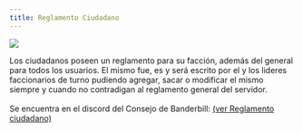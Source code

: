 ```yaml
---
title: Reglamento Ciudadano
---
```


![](images/ciuda.png)

Los ciudadanos poseen un reglamento para su facción, además del general para todos los usuarios. El mismo fue, es y será escrito por el y los lideres faccionarios de turno pudiendo agregar, sacar o modificar el mismo siempre y cuando no contradigan al reglamento general del servidor.  
<br />
Se encuentra en el discord del Consejo de Banderbill: [(ver Reglamento ciudadano)](https://discord.com/channels/692568399804366929/1016080470171197470)
